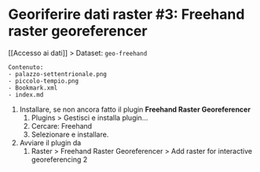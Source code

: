 # Georiferire dati raster #3: Freehand raster georeferencer

[[Accesso ai dati]] > Dataset: `geo-freehand`

```
Contenuto:
- palazzo-settentrionale.png
- piccolo-tempio.png
- Bookmark.xml
- index.md
```
1. Installare, se non ancora fatto il plugin **Freehand Raster Georeferencer**
	1. Plugins > Gestisci e installa plugin...
	2. Cercare: Freehand
	3. Selezionare e installare.
2. Avviare il plugin da
	1. Raster > Freehand Raster Georeferencer > Add raster for interactive georeferencing
2

